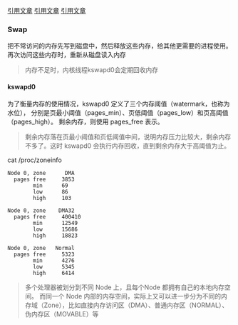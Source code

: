 [引用文章](https://zhuanlan.zhihu.com/p/206863817)
[引用文章](https://blog.csdn.net/zqz_zqz/article/details/80333607)
[引用文章](https://liam.page/2020/07/17/memory-stat-in-TOP/)

### Swap
把不常访问的内存先写到磁盘中，然后释放这些内存，给其他更需要的进程使用。再次访问这些内存时，重新从磁盘读入内存
> 内存不足时，内核线程kswapd0会定期回收内存

#### kswapd0
为了衡量内存的使用情况，kswapd0 定义了三个内存阈值（watermark，也称为水位），
分别是页最小阈值（pages_min）、页低阈值（pages_low）和页高阈值（pages_high）。
剩余内存，则使用 pages_free 表示。

> 剩余内存落在页最小阈值和页低阈值中间，说明内存压力比较大，剩余内存不多了。这时 kswapd0 会执行内存回收，直到剩余内存大于高阈值为止。

cat /proc/zoneinfo
```shell script
Node 0, zone      DMA
  pages free     3853
        min      69
        low      86
        high     103

Node 0, zone    DMA32
  pages free     400410
        min      12549
        low      15686
        high     18823

Node 0, zone   Normal
  pages free     5323
        min      4276
        low      5345
        high     6414
```
> 多个处理器被划分到不同 Node 上，且每个Node 都拥有自己的本地内存空间。
> 而同一个 Node 内部的内存空间，实际上又可以进一步分为不同的内存域（Zone），比如直接内存访问区（DMA）、普通内存区（NORMAL）、伪内存区（MOVABLE）等
